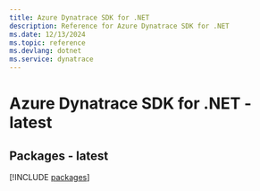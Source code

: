 ```yaml
---
title: Azure Dynatrace SDK for .NET
description: Reference for Azure Dynatrace SDK for .NET
ms.date: 12/13/2024
ms.topic: reference
ms.devlang: dotnet
ms.service: dynatrace
---
```

# Azure Dynatrace SDK for .NET - latest
## Packages - latest
[!INCLUDE [packages](dynatrace-index.md)]